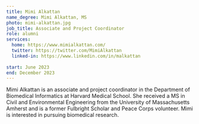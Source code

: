 ```yaml
---
title: Mimi Alkattan
name_degree: Mimi Alkattan, MS
photo: mimi-alkattan.jpg
job_title: Associate and Project Coordinator 
role: alumni
services:
  home: https://www.mimialkattan.com/
  twitter: https://twitter.com/MimiAlkattan
  linked-in: https://www.linkedin.com/in/malkattan
  
start: June 2023
end: December 2023
---
```

Mimi Alkattan is an associate and project coordinator in the Department of Biomedical Informatics at Harvard Medical School. 
She received a MS in Civil and Environmental Engineering from the University of Massachusetts Amherst and is a former Fulbright Scholar and Peace Corps volunteer.
Mimi is interested in pursuing biomedical research.

